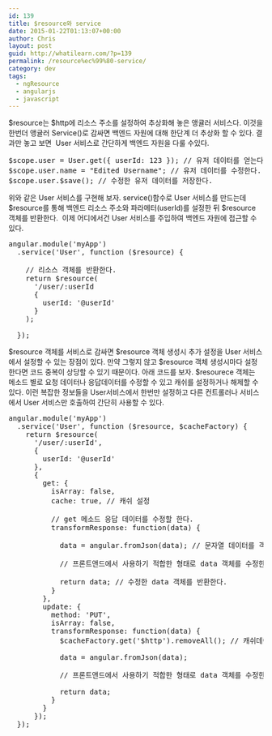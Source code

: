 ```yaml
---
id: 139
title: $resource와 service
date: 2015-01-22T01:13:07+00:00
author: Chris
layout: post
guid: http://whatilearn.com/?p=139
permalink: /resource%ec%99%80-service/
category: dev
tags:
  - ngResource
  - angularjs
  - javascript
---
```

$resource는 $http에 리소스 주소를 설정하여 추상화해 놓은 앵귤러 서비스다. 이것을 한번더 앵귤러 Service()로 감싸면 백엔드 자원에 대해 한단계 더 추상화 할 수 있다. 결과만 놓고 보면  User 서비스로 간단하게 백엔드 자원을 다룰 수있다.

<pre class="lang:js decode:true">$scope.user = User.get({ userId: 123 }); // 유저 데이터를 얻는다.
$scope.user.name = "Edited Username"; // 유저 데이터를 수정한다.
$scope.user.$save(); // 수정한 유저 데이터를 저장한다.</pre>

위와 같은 User 서비스를 구현해 보자. service()함수로 User 서비스를 만드는데 $resource를 통해 백엔드 리소스 주소와 파라메터(userId)를 설정한 뒤 $resource 객체를 반환한다.  이제 어디에서건 User 서비스를 주입하여 백엔드 자원에 접근할 수 있다.

<pre class="lang:js decode:true">angular.module('myApp')
  .service('User', function ($resource) {

    // 리소스 객체를 반환한다.
    return $resource(
      '/user/:userId
      {
        userId: '@userId'
      }
    );

  });</pre>

$resource 객체를 서비스로 감싸면 $resource 객체 생성시 추가 설정을 User 서비스에서 설정할 수 있는 장점이 있다. 만약 그렇지 않고 $resource 객체 생성시마다 설정한다면 코드 중복이 상당할 수 있기 때문이다. 아래 코드를 보자. $resourece 객체는 메소드 별로 요청 데이터나 응답데이터를 수정할 수 있고 캐쉬를 설정하거나 해제할 수 있다. 이런 복잡한 정보들을 User서비스에서 한번만 설정하고 다른 컨트롤러나 서비스에서 User 서비스만 호출하여 간단히 사용할 수 있다.

<pre class="lang:js decode:true ">angular.module('myApp')
  .service('User', function ($resource, $cacheFactory) {
    return $resource(
      '/user/:userId',
      {
        userId: '@userId'
      },
      {
        get: {
          isArray: false,
          cache: true, // 캐쉬 설정

          // get 메소드 응답 데이터를 수정할 한다.
          transformResponse: function(data) {

            data = angular.fromJson(data); // 문자열 데이터를 객체화 한다.

            // 프론트앤드에서 사용하기 적합한 형태로 data 객체를 수정한다.

            return data; // 수정한 data 객체를 반환한다.
          }
        },
        update: {
          method: 'PUT',
          isArray: false,
          transformResponse: function(data) {
            $cacheFactory.get('$http').removeAll(); // 캐쉬데이터를 삭제한다.

            data = angular.fromJson(data);

            // 프론트앤드에서 사용하기 적합한 형태로 data 객체를 수정한다.

            return data;
          }
        }
      });
  });</pre>

&nbsp;
